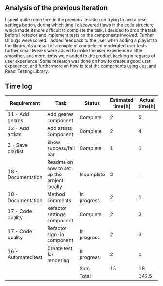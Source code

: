 ## Analysis of the previous iteration

I spent quite some time in the previous iteration on trying to add a reset settings button, during which time I discovered flaws in the code structure which made it more difficult to complete the task. I decided to drop the task before I refactor and implement tests on the components involved. Further UI bugs were solved. I added feedback to the user when adding a playlist to the library. As a result of a couple of compeleted moderated user tests, further small tweaks were added to make the user experience a little smoother, and more items were added to the product backlog in regards of user experience. Some research was done on how to create a good user experience, and furthermore on how to test the components using Jest and React Testing Library.

## Time log

| Requirement         | Task                                        | Status      | Estimated time(h) | Actual time(h) |
| ------------------- | ------------------------------------------- | ----------- | ----------------- | -------------- |
| 11 - Add genres     | Add genres component                        | Complete    | 2                 | 5              |
| 12 - Add artists    | Add artists component                       | Complete    | 2                 | 4              |
| 3 - Save playlist   | Show success/fail bar                       | Complete    | 1                 | 1              |
| 18 - Documentation  | Readme on how to set up the project locally | Incomplete  | 2                 | -              |
| 18 - Documentation  | Method comments                             | In progress | 2                 | 1              |
| 17 - Code quality   | Refactor settings component                 | Complete    | 2                 | 3              |
| 17 - Code quality   | Refactor sign-in component                  | In progress | 2                 | 3              |
| 16 - Automated test | Create test for rendering                   | In progress | 2                 | 1              |
|                     |                                             | Sum         | 15                | 18             |
|                     |                                             | Total       |                   | 142.5          |
